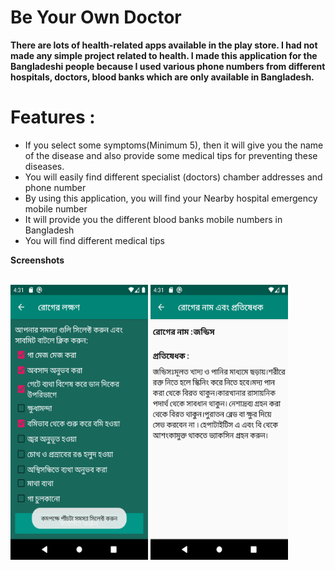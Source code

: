 # **Be Your Own Doctor**

**There are lots of health-related apps available in the play store. I had not made any simple project related to health. I  made this application for the Bangladeshi people because I used various phone numbers from different hospitals, doctors, blood banks which are only available in Bangladesh.**

# Features :
* If you select some symptoms(Minimum 5), then it will give you the name of the disease and also provide some medical tips for preventing these diseases.
* You will easily find different specialist (doctors) chamber addresses and phone number
* By using this application, you will find your Nearby hospital emergency mobile number
* It will  provide you the different blood banks mobile numbers in Bangladesh
* You will find different medical tips 


**Screenshots**
<br/>
<br/>

<p align="center >
<img src="https://github.com/Amit-guha/Be-Your-Own-Doctor/blob/master/app/src/main/assets/Mainpage.png" width="220px" height="440px">
<img src="https://github.com/Amit-guha/Be-Your-Own-Doctor/blob/master/app/src/main/assets/Selectsymtom.png" width="220px" height="440px">
<img src="https://github.com/Amit-guha/Be-Your-Own-Doctor/blob/master/app/src/main/assets/Rsult.png" width="220px" height="440px">
</p>
